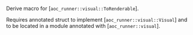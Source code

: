 Derive macro for [`aoc_runner::visual::ToRenderable`].

Requires annotated struct to implement [`aoc_runner::visual::Visual`] and to be located in a module annotated with [`aoc_runner::visual`].
